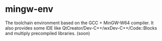 mingw-env
=========

The toolchain environment based on the GCC + MinGW-W64 compiler.
It also provides some IDE like QtCreator/Dev-C++/wxDev-C++/Code::Blocks and multiply precompiled libraries. (soon)
